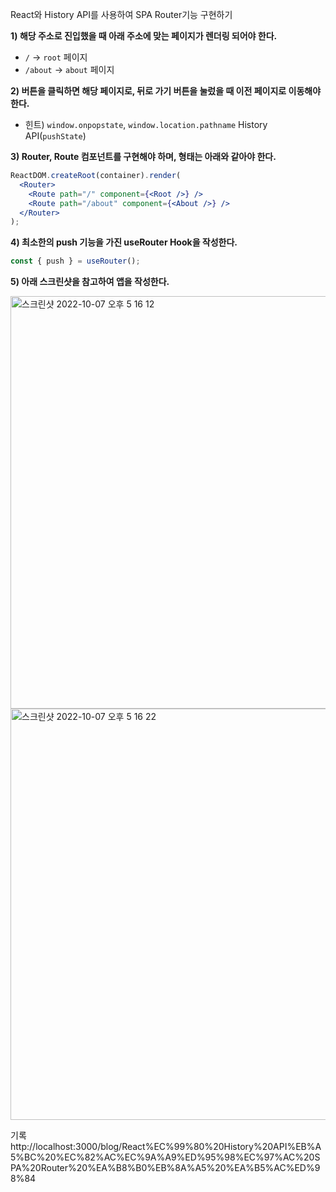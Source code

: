 React와 History API를 사용하여 SPA Router기능 구현하기

**1) 해당 주소로 진입했을 때 아래 주소에 맞는 페이지가 렌더링 되어야 한다.**
- `/` → `root` 페이지
- `/about` → `about` 페이지

**2) 버튼을 클릭하면 해당 페이지로, 뒤로 가기 버튼을 눌렀을 때 이전 페이지로 이동해야 한다.**

- 힌트) `window.onpopstate`, `window.location.pathname` History API(`pushState`)

**3) Router, Route 컴포넌트를 구현해야 하며, 형태는 아래와 같아야 한다.**

```jsx
ReactDOM.createRoot(container).render(
  <Router>
    <Route path="/" component={<Root />} />
    <Route path="/about" component={<About />} />
  </Router>
);
```

**4) 최소한의 push 기능을 가진 useRouter Hook을 작성한다.**

```jsx
const { push } = useRouter();
```

**5) 아래 스크린샷을 참고하여 앱을 작성한다.**

<img width="660" alt="스크린샷 2022-10-07 오후 5 16 12" src="https://user-images.githubusercontent.com/22545843/194748977-ea7d7a3a-8cf3-4c80-b61d-b7987408a102.png">
<img width="658" alt="스크린샷 2022-10-07 오후 5 16 22" src="https://user-images.githubusercontent.com/22545843/194748973-28c4d730-6ce5-4fbc-a2f4-fc033ca6c357.png">

기록
http://localhost:3000/blog/React%EC%99%80%20History%20API%EB%A5%BC%20%EC%82%AC%EC%9A%A9%ED%95%98%EC%97%AC%20SPA%20Router%20%EA%B8%B0%EB%8A%A5%20%EA%B5%AC%ED%98%84
